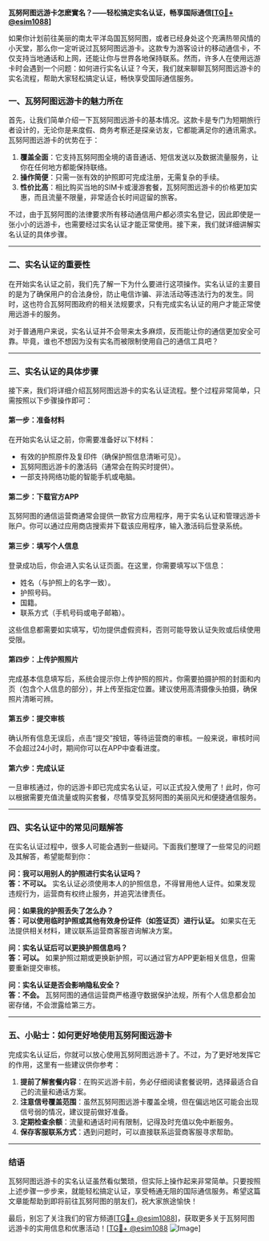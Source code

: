 **瓦努阿图远游卡怎麽實名？——轻松搞定实名认证，畅享国际通信[[TG💪+ @esim1088](https://t.me/s/esim1088)]**

如果你计划前往美丽的南太平洋岛国瓦努阿图，或者已经身处这个充满热带风情的小天堂，那么你一定听说过瓦努阿图远游卡。这款专为游客设计的移动通信卡，不仅支持当地通话和上网，还能让你与世界各地保持联系。然而，许多人在使用远游卡时会遇到一个问题：如何进行实名认证？今天，我们就来聊聊瓦努阿图远游卡的实名流程，帮助大家轻松搞定认证，畅快享受国际通信服务。

### **一、瓦努阿图远游卡的魅力所在**

首先，让我们简单介绍一下瓦努阿图远游卡的基本情况。这款卡是专门为短期旅行者设计的，无论你是来度假、商务考察还是探亲访友，它都能满足你的通讯需求。瓦努阿图远游卡的优势在于：

1. **覆盖全面**：它支持瓦努阿图全境的语音通话、短信发送以及数据流量服务，让你在任何地方都能保持联络。
2. **操作简便**：只需一张有效的护照即可完成注册，无需复杂的手续。
3. **性价比高**：相比购买当地的SIM卡或漫游套餐，瓦努阿图远游卡的价格更加实惠，而且流量不限量，非常适合长时间逗留的旅客。

不过，由于瓦努阿图的法律要求所有移动通信用户都必须实名登记，因此即使是一张小小的远游卡，也需要经过实名认证才能正常使用。接下来，我们就详细讲解实名认证的具体步骤。

---

### **二、实名认证的重要性**

在开始实名认证之前，我们先了解一下为什么要进行这项操作。实名认证的主要目的是为了确保用户的合法身份，防止电信诈骗、非法活动等违法行为的发生。同时，这也符合瓦努阿图政府的相关法规要求，只有完成实名认证的用户才能正常使用远游卡的服务。

对于普通用户来说，实名认证并不会带来太多麻烦，反而能让你的通信更加安全可靠。毕竟，谁也不想因为没有实名而被限制使用自己的通信工具吧？

---

### **三、实名认证的具体步骤**

接下来，我们将详细介绍瓦努阿图远游卡的实名认证流程。整个过程非常简单，只需按照以下步骤操作即可：

#### **第一步：准备材料**
在开始实名认证之前，你需要准备好以下材料：
- 有效的护照原件及复印件（确保护照信息清晰可见）。
- 瓦努阿图远游卡的激活码（通常会在购买时提供）。
- 一部支持网络功能的智能手机或电脑。

#### **第二步：下载官方APP**
瓦努阿图的通信运营商通常会提供一款官方应用程序，用于实名认证和管理远游卡账户。你可以通过应用商店搜索并下载该应用程序，输入激活码后登录系统。

#### **第三步：填写个人信息**
登录成功后，你会进入实名认证页面。在这里，你需要填写以下信息：
- 姓名（与护照上的名字一致）。
- 护照号码。
- 国籍。
- 联系方式（手机号码或电子邮箱）。

这些信息都需要如实填写，切勿提供虚假资料，否则可能导致认证失败或后续使用受限。

#### **第四步：上传护照照片**
完成基本信息填写后，系统会提示你上传护照的照片。你需要拍摄护照的封面和内页（包含个人信息的部分），并上传至指定位置。建议使用高清摄像头拍摄，确保照片清晰可辨。

#### **第五步：提交审核**
确认所有信息无误后，点击“提交”按钮，等待运营商的审核。一般来说，审核时间不会超过24小时，期间你可以在APP中查看进度。

#### **第六步：完成认证**
一旦审核通过，你的远游卡即已完成实名认证，可以正式投入使用了！此时，你可以根据需要充值流量或购买套餐，尽情享受瓦努阿图的美丽风光和便捷通信服务。

---

### **四、实名认证中的常见问题解答**

在实名认证过程中，很多人可能会遇到一些疑问。下面我们整理了一些常见的问题及其解答，希望能帮到你：

**问：我可以用别人的护照进行实名认证吗？**  
**答：不可以。** 实名认证必须使用本人的护照信息，不得冒用他人证件。如果发现违规行为，运营商有权终止服务，并追究法律责任。

**问：如果我的护照丢失了怎么办？**  
**答：可以使用临时护照或其他有效身份证件（如签证页）进行认证。** 如果实在无法提供相关材料，建议联系运营商客服咨询解决方案。

**问：实名认证后可以更换护照信息吗？**  
**答：可以。** 如果护照过期或更换新护照，可以通过官方APP更新相关信息，但需要重新提交审核。

**问：实名认证是否会影响隐私安全？**  
**答：不会。** 瓦努阿图的通信运营商严格遵守数据保护法规，所有个人信息都会加密存储，不会泄露给第三方。

---

### **五、小贴士：如何更好地使用瓦努阿图远游卡**

完成实名认证后，你就可以放心使用瓦努阿图远游卡了。不过，为了更好地发挥它的作用，这里有一些建议供你参考：

1. **提前了解套餐内容**：在购买远游卡前，务必仔细阅读套餐说明，选择最适合自己的流量和通话方案。
2. **注意信号覆盖范围**：虽然瓦努阿图远游卡覆盖全境，但在偏远地区可能会出现信号弱的情况，建议提前做好准备。
3. **定期检查余额**：流量和通话时间有限制，记得及时充值以免中断服务。
4. **保存客服联系方式**：遇到问题时，可以直接联系运营商客服寻求帮助。

---

### **结语**

瓦努阿图远游卡的实名认证虽然看似繁琐，但实际上操作起来非常简单。只要按照上述步骤一步步来，就能轻松搞定认证，享受畅通无阻的国际通信服务。希望这篇文章能帮助到即将前往瓦努阿图的朋友们，祝大家旅途愉快！

最后，别忘了关注我们的官方频道[[TG💪+ @esim1088](https://t.me/s/esim1088)]，获取更多关于瓦努阿图远游卡的实用信息和优惠活动！[[TG💪+ @esim1088](https://t.me/s/esim1088) ![Image](https://i.postimg.cc/4NQfJmqS/Snipaste-2025-05-13-00-14-12.png)]